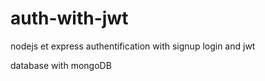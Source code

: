 # auth-with-jwt
nodejs et express authentification with signup login and jwt 

database with mongoDB
